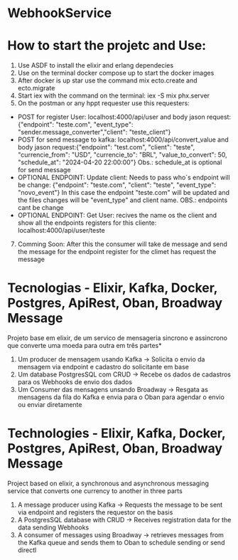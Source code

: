# WebhookService

# How to start the projetc and Use:
1. Use ASDF to install the elixir and erlang dependecies
2. Use on the terminal docker compose up to start the docker images
3. After docker is up star use the command mix ecto.create and ecto.migrate
5. Start iex with the command on the terminal: iex -S mix phx.server
6. On the postman or any hppt requester use this requesters: 
  - POST for register User: localhost:4000/api/user and body jason request: {"endpoint": "teste.com", "event_type": "sender.message_converter","client": "teste_client"}
  - POST for send message to kafka: localhost:4000/api/convert_value and body jason request:{"endpoint": "test.com", "client": "teste", "currencie_from": "USD", "currencie_to": "BRL", "value_to_convert": 50, "schedule_at": "2024-04-20 22:00:00"} Obs.: schedule_at is optional for send message
  - OPTIONAL ENDPOINT: Update client: Needs to pass who`s endpoint will be change: {"endpoint": "teste.com", "client": "teste", "event_type": "novo_event"} In this case the endpoint "teste.com" will be updated and the files changes will be "event_type" and client name. OBS.: endpoints cant be change
  - OPTIONAL ENDPOINT: Get User: recives the name os the client and show all the endpoints registers for this cliente: localhost:4000/api/user/teste
7. Comming Soon: After this the consumer will take de message and send the message for the endpoint register for the climet has request the message

# Tecnologias - Elixir, Kafka, Docker, Postgres, ApiRest, Oban, Broadway Message
Projeto base em elixir, de um servico de mensageria sincrono e assincrono que converte uma moeda para outra em três partes*
1. Um producer de mensagem usando Kafka -> Solicita o envio da mensagem via endpoint e cadastro do solicitante em base
2. Um database PostgresSQL com CRUD -> Recebe os dados de cadastros para os Webhooks de envio dos dados
3. Um Consumer das mensagens unsando Broadway -> Resgata as mensagens da fila do Kafka e envia para o Oban para agendar o envio ou enviar diretamente

# Technologies - Elixir, Kafka, Docker, Postgres, ApiRest, Oban, Broadway Message
Project based on elixir, a synchronous and asynchronous messaging service that converts one currency to another in three parts
1. A message producer using Kafka -> Requests the message to be sent via endpoint and registers the requestor on the basis
2. A PostgresSQL database with CRUD -> Receives registration data for the data sending Webhooks
3. A consumer of messages using Broadway -> retrieves messages from the Kafka queue and sends them to Oban to schedule sending or send directl

